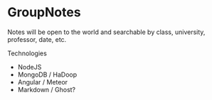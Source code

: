 GroupNotes
==========
Notes will be open to the world and searchable by class, university, professor, date, etc.

Technologies
* NodeJS
* MongoDB / HaDoop
* Angular / Meteor
* Markdown / Ghost?